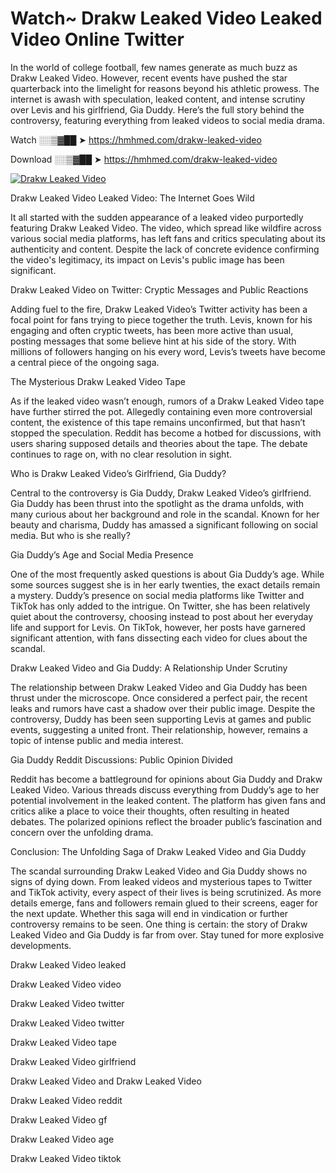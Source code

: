 # Watch~ Drakw Leaked Video Leaked Video Online Twitter

In the world of college football, few names generate as much buzz as Drakw Leaked Video. However, recent events have pushed the star quarterback into the limelight for reasons beyond his athletic prowess. The internet is awash with speculation, leaked content, and intense scrutiny over Levis and his girlfriend, Gia Duddy. Here’s the full story behind the controversy, featuring everything from leaked videos to social media drama.

Watch ░░▒▓██ ➤ https://hmhmed.com/drakw-leaked-video

Download ░░▒▓██ ➤ https://hmhmed.com/drakw-leaked-video

[![Drakw Leaked Video](https://i.imgur.com/dJHk4Zq.gif)](https://hmhmed.com/drakw-leaked-video)

Drakw Leaked Video Leaked Video: The Internet Goes Wild

It all started with the sudden appearance of a leaked video purportedly featuring Drakw Leaked Video. The video, which spread like wildfire across various social media platforms, has left fans and critics speculating about its authenticity and content. Despite the lack of concrete evidence confirming the video's legitimacy, its impact on Levis's public image has been significant.

Drakw Leaked Video on Twitter: Cryptic Messages and Public Reactions

Adding fuel to the fire, Drakw Leaked Video’s Twitter activity has been a focal point for fans trying to piece together the truth. Levis, known for his engaging and often cryptic tweets, has been more active than usual, posting messages that some believe hint at his side of the story. With millions of followers hanging on his every word, Levis’s tweets have become a central piece of the ongoing saga.

The Mysterious Drakw Leaked Video Tape

As if the leaked video wasn’t enough, rumors of a Drakw Leaked Video tape have further stirred the pot. Allegedly containing even more controversial content, the existence of this tape remains unconfirmed, but that hasn’t stopped the speculation. Reddit has become a hotbed for discussions, with users sharing supposed details and theories about the tape. The debate continues to rage on, with no clear resolution in sight.

Who is Drakw Leaked Video’s Girlfriend, Gia Duddy?

Central to the controversy is Gia Duddy, Drakw Leaked Video’s girlfriend. Gia Duddy has been thrust into the spotlight as the drama unfolds, with many curious about her background and role in the scandal. Known for her beauty and charisma, Duddy has amassed a significant following on social media. But who is she really?

Gia Duddy’s Age and Social Media Presence

One of the most frequently asked questions is about Gia Duddy’s age. While some sources suggest she is in her early twenties, the exact details remain a mystery. Duddy’s presence on social media platforms like Twitter and TikTok has only added to the intrigue. On Twitter, she has been relatively quiet about the controversy, choosing instead to post about her everyday life and support for Levis. On TikTok, however, her posts have garnered significant attention, with fans dissecting each video for clues about the scandal.

Drakw Leaked Video and Gia Duddy: A Relationship Under Scrutiny

The relationship between Drakw Leaked Video and Gia Duddy has been thrust under the microscope. Once considered a perfect pair, the recent leaks and rumors have cast a shadow over their public image. Despite the controversy, Duddy has been seen supporting Levis at games and public events, suggesting a united front. Their relationship, however, remains a topic of intense public and media interest.

Gia Duddy Reddit Discussions: Public Opinion Divided

Reddit has become a battleground for opinions about Gia Duddy and Drakw Leaked Video. Various threads discuss everything from Duddy’s age to her potential involvement in the leaked content. The platform has given fans and critics alike a place to voice their thoughts, often resulting in heated debates. The polarized opinions reflect the broader public’s fascination and concern over the unfolding drama.

Conclusion: The Unfolding Saga of Drakw Leaked Video and Gia Duddy

The scandal surrounding Drakw Leaked Video and Gia Duddy shows no signs of dying down. From leaked videos and mysterious tapes to Twitter and TikTok activity, every aspect of their lives is being scrutinized. As more details emerge, fans and followers remain glued to their screens, eager for the next update. Whether this saga will end in vindication or further controversy remains to be seen. One thing is certain: the story of Drakw Leaked Video and Gia Duddy is far from over. Stay tuned for more explosive developments.

Drakw Leaked Video leaked

Drakw Leaked Video video

Drakw Leaked Video twitter

Drakw Leaked Video twitter

Drakw Leaked Video tape

Drakw Leaked Video girlfriend

Drakw Leaked Video and Drakw Leaked Video

Drakw Leaked Video reddit

Drakw Leaked Video gf

Drakw Leaked Video age

Drakw Leaked Video tiktok